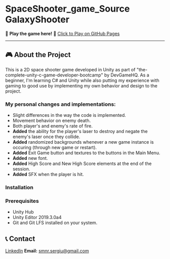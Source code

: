 # SpaceShooter_game_Source GalaxyShooter

🚀 **Play the game here!** 🚀
[Click to Play on GitHub Pages](https://nekurat.github.io/WebGLPlayableShooterGame_GameDevHQCourse/)

---

## 🎮 About the Project
This is a 2D space shooter game developed in Unity as part of "the-complete-unity-c-game-developer-bootcamp" by DevGameHQ.
As a beginner, I'm learning C# and Unity while also putting my experience with gaming to good use by implementing my own behavior and design to the project. 

### My personal changes and implementations:
- Slight differences in the way the code is implemented.
- Movement behavior on enemy death.
- Both player's and enemy's rate of fire.
- **Added** the ability for the player's laser to destroy and negate the enemy's laser once they collide.
- **Added** randomized backgrounds whenever a new game instance is occuring (through new game or restart).
- **Added** Exit Game button and textures to the buttons in the Main Menu.
- **Added** new font.
- **Added** High Score and New High Score elements at the end of the session.
- **Added** SFX when the player is hit.

### Installation

### Prerequisites

* Unity Hub
* Unity Editor 2019.3.0a4
* Git and Git LFS installed on your system.

## 📞 Contact

 [LinkedIn](https://www.linkedin.com/in/sergiu-banu-0a79a9245)
 **Email:** smnr.sergiu@gmail.com
    
